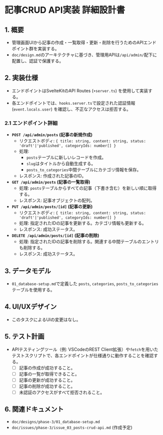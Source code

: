 # 記事CRUD API実装 詳細設計書

## 1. 概要
- 管理画面UIから記事の作成・一覧取得・更新・削除を行うためのAPIエンドポイント群を実装する。
- `doc/design.md`のアーキテクチャに基づき、管理用APIは`/api/admin/`配下に配置し、認証で保護する。

## 2. 実装仕様
- エンドポイントはSvelteKitのAPI Routes (`+server.ts`) を使用して実装する。
- 各エンドポイントでは、`hooks.server.ts`で設定された認証情報 (`event.locals.user`) を確認し、不正なアクセスは拒否する。

### 2.1 エンドポイント詳細
- **`POST /api/admin/posts` (記事の新規作成)**
  - リクエストボディ: `{ title: string, content: string, status: 'draft'|'published', categoryIds: number[] }`
  - 処理:
    - `posts`テーブルに新しいレコードを作成。
    - `slug`はタイトルから自動生成する。
    - `posts_to_categories`中間テーブルにカテゴリ情報を保存。
  - レスポンス: 作成された記事のID。
- **`GET /api/admin/posts` (記事の一覧取得)**
  - 処理: `posts`テーブルからすべての記事（下書き含む）を新しい順に取得する。
  - レスポンス: 記事オブジェクトの配列。
- **`PUT /api/admin/posts/[id]` (記事の更新)**
  - リクエストボディ: `{ title: string, content: string, status: 'draft'|'published', categoryIds: number[] }`
  - 処理: 指定されたIDの記事を更新する。カテゴリ情報も更新する。
  - レスポンス: 成功ステータス。
- **`DELETE /api/admin/posts/[id]` (記事の削除)**
  - 処理: 指定されたIDの記事を削除する。関連する中間テーブルのエントリも削除する。
  - レスポンス: 成功ステータス。

## 3. データモデル
- `01_database-setup.md`で定義した `posts`, `categories`, `posts_to_categories` テーブルを使用する。

## 4. UI/UXデザイン
- このタスクによるUIの変更はなし。

## 5. テスト計画
- APIテスティングツール（例: VSCodeのREST Client拡張）や`fetch`を用いたテストスクリプトで、各エンドポイントが仕様通りに動作することを確認する。
  - [ ] 記事の作成が成功すること。
  - [ ] 記事の一覧が取得できること。
  - [ ] 記事の更新が成功すること。
  - [ ] 記事の削除が成功すること。
  - [ ] 未認証のアクセスがすべて拒否されること。

## 6. 関連ドキュメント
- `doc/designs/phase-3/01_database-setup.md`
- `doc/issues/phase-3/issue_03_posts-crud-api.md` (作成予定) 